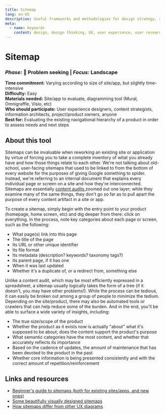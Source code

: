 ```yaml
---
title: Sitemap
lang: en-US
description: Useful frameworks and methodologies for design strategy, research and testing
meta:
  - name: keywords
    content: design, design thinking, UX, user experience, user research, user testing
---
```


# Sitemap

### _Phase:_ 🔎 Problem seeking   \|   _Focus:_ Landscape

**Time commitment:** Varying according to size of site/app, but slightly time-intensive  
**Difficulty:** Easy  
**Materials needed:** Site/app to evaluate, diagramming tool (Mural, Omnigraffle, Visio, etc)  
**Who should participate:** User experience designers, content strategists, information architects, project/product owners, anyone  
**Best for:** Evaluating the existing navigational hierarchy of a product in order to assess needs and next steps

## About this tool

Sitemaps can be invaluable when reworking an existing site or application by virtue of forcing you to take a complete inventory of what you already have and how those things relate to each other. We're not talking about old-school, user-facing sitemaps that used to be linked to from the bottom of every website for the purposes of giving Google something to spider. Instead, we're referring to an internal document that explains every individual page or screen on a site and how they're interconnected. Sitemaps are essentially [content audits ](content-audit.md)zoomed out one layer; while they examine many of the same things, they don't go so far as to pull apart the purpose of every content artifact in a site or app.

To create a sitemap, simply begin with the entry point to your product (homepage, home screen, etc) and dig deeper from there: click on everything. In the process, note key categories about each page or screen, such as the following:

* What page(s) link into this page
* The title of the page
* Its URL or other unique identifier
* Its file format
* Its metadata (description? keywords? taxonomy tags?)
* Its parent page, if it has one
* When it was last updated
* Whether it's a duplicate of, or a redirect from, something else

Unlike a content audit, which may be most efficiently expressed in a spreadsheet, a sitemap usually logically takes the form of a tree (if it doesn't, you may have other problems!). While the process can be tedious, it can easily be broken out among a group of people to minimize the tedium. Depending on the site/product, there may also be automated tools or crawlers that can help reduce some of the burden. And in the end, you'll be able to surface a wide variety of insights, including:

* The true size/scope of the product
* Whether the product as it exists now is actually "about" what it's supposed to be about; does the content support the product's purpose
* What semantic categories have the most content, and whether that accurately reflects its importance
* Based on the cadence of updates, the amount of maintenance that has been devoted to the product in the past
* Whether core information is being presented consistently and with the correct amount of repetition/reinforcement

## Links and resources

* [Beginner's guide to sitemaps (both for existing sites/apps, and new ones)](https://theuxreview.co.uk/sitemaps-the-beginners-guide/)
* [Some beautifully visually designed sitemaps](https://speckyboy.com/collection-inspiring-sitemaps-user-flow-maps/)
* [How sitemaps differ from other UX diagrams](https://www.uxmatters.com/mt/archives/2016/01/the-purpose-of-site-maps-and-other-design-deliverables.php)
